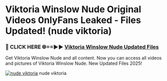 # Viktoria Winslow Nude Original Videos 0nlyFans Leaked - Files Updated! (nude viktoria)

<h3>🔴 CLICK HERE 🌐==►► <a href="https://tinyurl.com/2p9ay9w9" rel="nofollow">Viktoria Winslow Nude Updated Files</a></h3>

Get Viktoria Winslow Nude and all content. Now you can access all videos and pictures of Viktoria Winslow Nude. New Updated Files 2025!

[![nude viktoria](https://i.imgur.com/KQgVmj3.gif)](https://tinyurl.com/2p9ay9w9)
nude viktoria